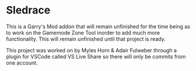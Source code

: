 # Sledrace
This is a Garry's Mod addon that will remain unfinished for the time being as to work on the Gamemode Zone Tool inorder to add much more functionality. 
This will remain unfinished until that project is ready.

This project was worked on by Myles Horn & Adair Fulweber through a plugin for VSCode called VS Live Share so there will only be commits from one account.
